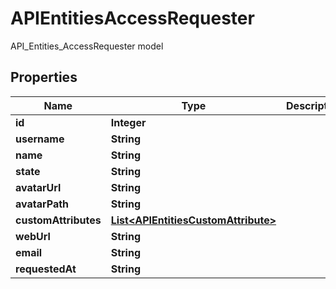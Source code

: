 

# APIEntitiesAccessRequester

API_Entities_AccessRequester model

## Properties

| Name | Type | Description | Notes |
|------------ | ------------- | ------------- | -------------|
|**id** | **Integer** |  |  [optional] |
|**username** | **String** |  |  [optional] |
|**name** | **String** |  |  [optional] |
|**state** | **String** |  |  [optional] |
|**avatarUrl** | **String** |  |  [optional] |
|**avatarPath** | **String** |  |  [optional] |
|**customAttributes** | [**List&lt;APIEntitiesCustomAttribute&gt;**](APIEntitiesCustomAttribute.md) |  |  [optional] |
|**webUrl** | **String** |  |  [optional] |
|**email** | **String** |  |  [optional] |
|**requestedAt** | **String** |  |  [optional] |



